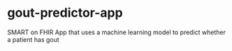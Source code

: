 # gout-predictor-app
SMART on FHIR App that uses a machine learning model to predict whether a patient has gout
